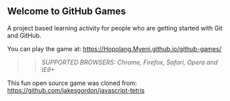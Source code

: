 ## Welcome to GitHub Games

A project based learning activity for people who are getting started with Git and GitHub.

You can play the game at: https://Hopolang.Myeni.github.io/github-games/

>> _*SUPPORTED BROWSERS*: Chrome, Firefox, Safari, Opera and IE9+_

This fun open source game was cloned from: https://github.com/jakesgordon/javascript-tetris
